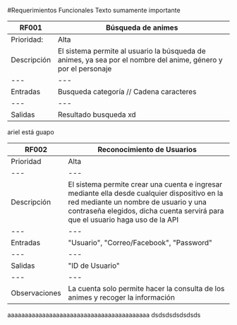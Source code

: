 #Requerimientos Funcionales 
Texto sumamente importante


|RF001|Búsqueda de animes|
|---|---|
|Prioridad:|Alta|
|Descripción|El sistema permite al usuario la búsqueda de animes, ya sea por el nombre del anime, género y por el personaje |
|---|---|
|Entradas| Busqueda categoría // Cadena caracteres |  
|---|---|
|Salidas| Resultado busqueda xd|


ariel está guapo


|RF002|Reconocimiento de Usuarios|
|---|---|
|Prioridad|Alta|
|---|---|
|Descripción| El sistema permite crear una cuenta e ingresar mediante ella desde cualquier dispositivo en la red mediante un nombre de usuario y una contraseña elegidos, dicha cuenta servirá para que el usuario haga uso de la API|
|---|---|
|Entradas| "Usuario", "Correo/Facebook", "Password"|
|---|---|
|Salidas| "ID de Usuario"|
|---|---|
|Observaciones|La cuenta solo permite hacer la consulta de los animes y recoger la información|

aaaaaaaaaaaaaaaaaaaaaaaaaaaaaaaaaaaaaaaaa
dsdsdsdsdsdsds